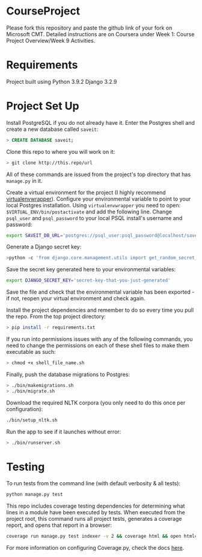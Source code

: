 # CourseProject

Please fork this repository and paste the github link of your fork on Microsoft CMT. Detailed instructions are on Coursera under Week 1: Course Project Overview/Week 9 Activities.

# Requirements
Project built using Python 3.9.2
Django 3.2.9

# Project Set Up 
Install PostgreSQL if you do not already have it. Enter the Postgres shell and create a new database called `saveit`: 

```sql
> CREATE DATABASE saveit;
```

Clone this repo to where you will work on it:
```sh
> git clone http://this.repo/url
```

All of these commands are issued from the project's top directory that has `manage.py` in it.

Create a virtual environment for the project (I highly recommend [virtualenvwrapper](https://virtualenvwrapper.readthedocs.io/en/latest/)). Configure your environmental variable to point to your local Postgres installation. Using `virtualenvwrapper` you need to open: `$VIRTUAL_ENV/bin/postactivate` and add the following line. Change `psql_user` and `psql_password` to your local PSQL install's username and password:

```sh
export SAVEIT_DB_URL='postgres://psql_user:psql_password@localhost/saveit'
```

Generate a Django secret key:
```sh
>python -c 'from django.core.management.utils import get_random_secret_key; print(get_random_secret_key())'
```

Save the secret key generated here to your environmental variables:
```sh
export DJANGO_SECRET_KEY='secret-key-that-you-just-generated'
```

Save the file and check that the environmental variable has been exported - if not, reopen your virtual environment and check again. 

Install the project dependencies and remember to do so every time you pull the repo. From the top project directory:
```sh
> pip install -r requirements.txt
```

If you run into permissions issues with any of the following commands, you need to change the permissions on each of these shell files to make them executable as such:

```sh
> chmod +x shell_file_name.sh
```

Finally, push the database migrations to Postgres:
```sh
> ./bin/makemigrations.sh
> ./bin/migrate.sh
```

Download the required NLTK corpora (you only need to do this once per configuration):
```sh
./bin/setup_nltk.sh
```

Run the app to see if it launches without error:
```sh
> ./bin/runserver.sh
```

# Testing
To run tests from the command line (with default verbosity & all tests):

```sh
python manage.py test
```

This repo includes coverage testing dependencies for determining what lines in a module have been executed by tests. When executed from the project root, this command runs all project tests, generates a coverage report, and opens that report in a browser:

```sh
coverage run manage.py test indexer -v 2 && coverage html && open htmlcov/index.html
```

For more information on configuring Coverage.py, check the docs [here](https://coverage.readthedocs.io/en/6.1.2/).
